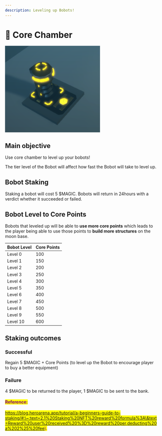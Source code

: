 ```yaml
---
description: Leveling up Bobots!
---
```


# 🔋 Core Chamber

![Core Chamber on moon base - WIP](<../../.gitbook/assets/image (4) (1) (1).png>)

## Main objective

Use core chamber to level up your bobots!

The tier level of the Bobot will affect how fast the Bobot will take to level up.&#x20;

## Bobot Staking

Staking a bobot will cost 5 $MAGIC. Bobots will return in 24hours with a verdict whether it succeeded or failed.

## Bobot Level to Core Points

Bobots that leveled up will be able to **use more core points** which leads to the player being able to use those points to **build more structures** on the moon base.

| Bobot Level | Core Points |
| ----------- | ----------- |
| Level 0     | 100         |
| Level 1     | 150         |
| Level 2     | 200         |
| Level 3     | 250         |
| Level 4     | 300         |
| Level 5     | 350         |
| Level 6     | 400         |
| Level 7     | 450         |
| Level 8     | 500         |
| Level 9     | 550         |
| Level 10    | 600         |

## Staking outcomes

### **Successful**&#x20;

Regain 5 $MAGIC + Core Points (to level up the Bobot to encourage player to buy a better equipment)

### **Failure**

4 $MAGIC to be returned to the player, 1 $MAGIC to be sent to the bank.

#### <mark style="color:purple;">Reference:</mark>&#x20;

<mark style="color:purple;">https://blog.heroarena.app/tutorial/a-beginners-guide-to-staking/#:\~:text=2.1%20Staking%20NFT%20reward%20formula%3A\&text=Reward%20user%20received%20%3D%20reward%20per,deducting%20a%202%25%20fee).</mark>
